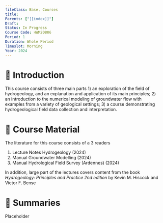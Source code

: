 ```yaml
---
fileClass: Base, Courses
title: 
Parents: ["[[index]]"]
Draft: 
Status: In Progress
Course Code: HWM20806
Period: 1
Duration: Whole Period
Timeslot: Morning
Year: 2024
---
```


# 🔎 Introduction
This course consists of three main parts 1) an exploration of the field of hydrogeology, and an explanation and application of its main principles; 2) an introduction to the numerical modeling of groundwater flow with examples from a variety of geological settings; 3) a course demonstrating hydrogeological field data collection and interpretation.

# 📖 Course Material
The literature for this course consists of a 3 readers
1. Lecture Notes Hydrogeology (2024)
2. Manual Groundwater Modelling (2024)
3. Manual Hydrological Field Survey (Ardennes) (2024)

In addition, large part of the lectures covers content from the book *Hydrogeology: Principles and Practice 2nd edition* by Kevin M. Hiscock and Victor F. Bense

# 🔗 Summaries
Placeholder
